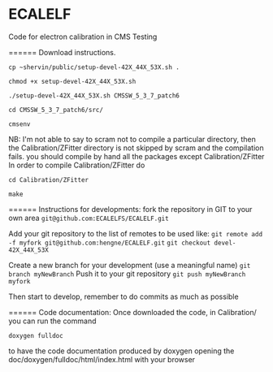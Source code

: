 ECALELF
=======

Code for electron calibration in CMS
Testing


======
Download instructions.

`cp ~shervin/public/setup-devel-42X_44X_53X.sh .`

`chmod +x setup-devel-42X_44X_53X.sh`

`./setup-devel-42X_44X_53X.sh CMSSW_5_3_7_patch6`

`cd CMSSW_5_3_7_patch6/src/`

`cmsenv`

NB: I'm not able to say to scram not to compile a particular directory, then the Calibration/ZFitter directory is not skipped by scram and the compilation fails. you should compile by hand all the packages except Calibration/ZFitter
In order to compile Calibration/ZFitter do

`cd Calibration/ZFitter`

`make`


======
Instructions for developments:
fork the repository in GIT to your own area
`git@github.com:ECALELFS/ECALELF.git`

Add your git repository to the list of remotes to be used like:
`git remote add -f myfork git@github.com:hengne/ECALELF.git`
`git checkout devel-42X_44X_53X`

Create a new branch for your development (use a meaningful name)
`git branch myNewBranch`
Push it to your git repository
`git push myNewBranch myfork`

Then start to develop, remember to do commits as much as possible


======
Code documentation:
Once downloaded the code, in Calibration/ you can run the command

`doxygen fulldoc`

to have the code documentation produced by doxygen opening the doc/doxygen/fulldoc/html/index.html with your browser 

